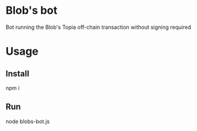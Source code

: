 # Blob's bot
Bot running the Blob's Topia off-chain transaction without signing required

# Usage
## Install
npm i

## Run
node blobs-bot.js
